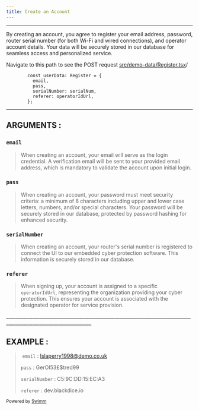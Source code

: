 ```yaml
---
title: Create an Account
---
```

<SwmSnippet path="/src/demo-data/Register.tsx" line="249">

---

By creating an account, you agree to register your email address, password, router serial number (for both Wi-Fi and wired connections), and operator account details. Your data will be securely stored in our database for seamless access and personalized service.

Navigate to this path to see the POST request <SwmPath>[src/demo-data/Register.tsx](/src/demo-data/Register.tsx)</SwmPath>/

```tsx
        const userData: Register = {
          email,
          pass,
          serialNumber: serialNum,
          referer: operatorIdUrl,
        };
```

---

</SwmSnippet>

## ARGUMENTS :

### <SwmToken path="/src/demo-data/Register.tsx" pos="250:1:1" line-data="          email,">`email`</SwmToken>&nbsp;

> When creating an account, your email will serve as the login credential. A verification email will be sent to your provided email address, which is mandatory to validate the account upon initial login.

### <SwmToken path="/src/demo-data/Register.tsx" pos="251:1:1" line-data="          pass,">`pass`</SwmToken>

> When creating an account, your password must meet security criteria: a minimum of 8 characters including upper and lower case letters, numbers, and/or special characters. Your password will be securely stored in our database, protected by password hashing for enhanced security.

### <SwmToken path="/src/demo-data/Register.tsx" pos="252:1:1" line-data="          serialNumber: serialNum,">`serialNumber`</SwmToken>

> When creating an account, your router's serial number is registered to connect the UI to our embedded cyber protection software. This information is securely stored in our database.

### <SwmToken path="/src/demo-data/Register.tsx" pos="253:1:1" line-data="          referer: operatorIdUrl,">`referer`</SwmToken>

> When signing up, your account is assigned to a specific <SwmToken path="/src/demo-data/Register.tsx" pos="253:4:4" line-data="          referer: operatorIdUrl,">`operatorIdUrl`</SwmToken>, representing the organization providing your cyber protection. This ensures your account is associated with the designated operator for service provision.

\_________________________________________________________________________________________________________________\_

## EXAMPLE :

> &nbsp;<SwmToken path="/src/demo-data/Register.tsx" pos="250:1:1" line-data="          email,">`email`</SwmToken> : Islaperry1998@demo.co.uk
>
> <SwmToken path="/src/demo-data/Register.tsx" pos="251:1:1" line-data="          pass,">`pass`</SwmToken> : GerOI53£$tred99
>
> <SwmToken path="/src/demo-data/Register.tsx" pos="252:1:1" line-data="          serialNumber: serialNum,">`serialNumber`</SwmToken> : C5:9C:DD:15:EC:A3
>
> <SwmToken path="/src/demo-data/Register.tsx" pos="253:1:1" line-data="          referer: operatorIdUrl,">`referer`</SwmToken> : dev.blackdice.io

<SwmMeta version="3.0.0" repo-id="Z2l0aHViJTNBJTNBRGVtby1TdWl0ZSUzQSUzQWFqYXlTYXNhbg==" repo-name="Demo-Suite"><sup>Powered by [Swimm](https://app.swimm.io/)</sup></SwmMeta>
